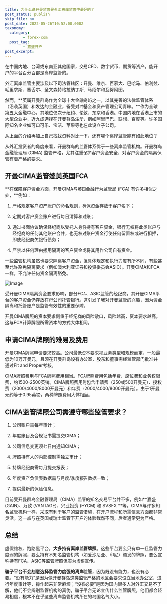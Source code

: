 ```yaml
---
title: 为什么说开曼监管是外汇离岸监管中最好的？
post_status: publish
skip_file: no
post_date: 2022-05-26T10:52:00.000Z
taxonomy:
  category:
        - forex-com
  post_tag:
        - 嘉盛开户
post_excerpt: 
---
```

在中国内地、台湾或东南亚其他国家，交易CFD、数字货币、期货等资产，能开户的平台百分百都是离岸监管的。

外汇离岸监管主要涉及以下司法管辖区：开曼、维京、百慕大、巴哈马、伯利兹、毛里求斯、塞舌尔、圣文森特格拉纳丁斯、马绍尔和瓦努阿图。

然而，**英属开曼群岛作为全球十大金融岛屿之一，以其完善的法律监管体系（沿袭英国）和发达的金融业，备受对冲基金和资产管理公司青睐。**作为全球第五大金融中心，其地位仅次于纽约、伦敦、东京和香港。中国内地在香港上市的大型企业中，近九成选择在开曼群岛注册，例如阿里巴巴、联想、百度等。许多国际知名企业如可口可乐、宝洁、苹果等也在此设立子公司。

从上面的介绍再加上自己找找资料对比一下，还有哪个离岸监管能有如此地位？

从外汇投资者的角度来看，开曼群岛的监管体系优于一些离岸监管机构。开曼群岛金融管理局 (CIMA) 监管严格，尤其注重保护客户资金安全，对客户资金的隔离保管有着严格的要求。

## 开曼CIMA监管媲美英国FCA

**在保障客户资金方面，开曼CIMA与英国金融行为监管局 (FCA) 有许多相似之处，**例如：

1. 严格规定客户资产账户的命名规则，确保资金存放于客户名下；

1. 定期对客户资金账户进行每日清算和对账；

1. 通过书面协议确保经纪商以受托人身份持有客户资金，银行无权将此类账户与经纪商的任何其他账户合并，也无权对账户资金行使任何留置权或进行扣押，即使经纪商欠银行债务；

1. 严禁以任何理由挪用隔离的客户资金或将其用作公司自有资金。

一些监管机构虽然也要求隔离客户资金，但具体规定和执行力度有所不同，有些甚至允许豁免隔离要求（例如澳大利亚证券和投资委员会ASIC）。开曼CIMA和FCA一样，不允许任何资金隔离豁免。

![Image](https://prod-files-secure.s3.us-west-2.amazonaws.com/39ed1227-6d7d-4570-be36-9ccd4a2c4241/bd849744-3fcb-4a37-8312-357962c8f065/image.png?X-Amz-Algorithm=AWS4-HMAC-SHA256&X-Amz-Content-Sha256=UNSIGNED-PAYLOAD&X-Amz-Credential=ASIAZI2LB46645IH5K5V%2F20250531%2Fus-west-2%2Fs3%2Faws4_request&X-Amz-Date=20250531T221344Z&X-Amz-Expires=3600&X-Amz-Security-Token=IQoJb3JpZ2luX2VjEP7%2F%2F%2F%2F%2F%2F%2F%2F%2F%2FwEaCXVzLXdlc3QtMiJHMEUCIQDsfVsdfMxorCw2qTHwD7ASUt8EvkKknmDFISjR%2BxydJgIgBRHCs38%2BgizeWoz4MHj25rva9TYPMi3G%2Fe18KC2c4k8qiAQIx%2F%2F%2F%2F%2F%2F%2F%2F%2F%2F%2FARAAGgw2Mzc0MjMxODM4MDUiDLFujCVXVNLG9PqNbSrcAzjI2opPIUsXjPBm%2BHGjejYsAUc5L6INO6WAtTSQ1oxTbhv7%2BQE8DjGJsWI5loi%2FAire0oiBE039Kq5ru1hPKyTY4Qqw8u1IxHidptIyTbTE2M9jOK15CJ2kh%2FCFVdrrrsSWKzMB5%2FScjyy6u7KaOH6aEhniVNJG6dhQSow7LoMGBPTh0uGKqI1FXmJF%2FHEZpXk7IcYoVb3EoqGmfg57jpven7zfzBOIJexlEbDSw8DBshnhnkmoLSdTAq2br7QMe1iHtzFUYgJ%2B83lo8UR6IzCa7AcNLjQJNbb%2Fpk0KJ8XCLETKDrxMBtzkrUZuw6iseYFhrqujb%2BdYLQQcKpehGdgZJrozznVIwwqXUfJm9Jicx5yXiINoW%2BjZiUUciX9cIT5CANnnWTwKeCD8lOuDzMB6qsLGqAeqggXpR%2BcEcAe1UOx3C6K%2BcpnLwxNBRiIdcAxIs%2BSeKqDufcxquLNhTZmNToTHVbMHxDvXqGWO22UcI%2BZ9mb9Ag8aczDff7z0PqkpSzMtmnoDbRbvR3ekoyGUA6viflakcD4StC%2BmkThdDxN9fRhcr8COjnR0Eaomu8yquXd5ZaIk0W7iaw5CWsgfDTlK%2F9iAiM945H1JKQatTphzAU5njeI5sETCOMM7x7cEGOqUBav0ggMkTODxvsYIAT%2B0sfayy%2FSNtC4TE0bLpsBMQz5wGWuHNN3VIYdhn8YRMGTQRUOS3uqYhoNrnKldh8tvIR5Kxr2sjBqdxCJW%2FOh5jUNqAMOgkOaPcx2um1c5EJ1ctYqVsGSgtI%2F7WINid5tPwwUDx1b1qt3YyIQrF%2F1hhNp0ZRBY2%2F6DfC6SbZMKmi0RNK1tNVPxinUrtR0jjTg0oyIJ%2FnqlQ&X-Amz-Signature=c497803ab983dc9609322ae87c4cb4531993d4d769faf20d61a194089c147b33&X-Amz-SignedHeaders=host&x-id=GetObject)

受开曼CIMA隔离资金要求影响，部分FCA、ASIC监管的经纪商，其开曼CIMA平台的客户资金仍存放在母公司托管银行。这引发了我对开曼监管的兴趣，因为资金隔离和托管账户是监管有效性的重要保障。

开曼CIMA牌照的资本要求侧重于经纪商的风险敞口，风险越高，资本要求越高。这与FCA计算牌照所需资本的方式大体相同。

## **申请CIMA牌照的难易及费用**

开曼CIMA牌照申请要求较高。公司最低资本要求视业务类型和规模而定，一般最低为10万开曼元，且须在开曼群岛设有办公室，股东和董事需经监管部门批准并通过Fit and Proper考核。

CIMA牌照费用与FCA牌照费用相当。FCA牌照费用包括年费、席位费和业务权限费，约1500-2500英镑。CIMA牌照费用则包含申请费（250或500开曼元）、授权费（2000/4000/8000开曼元）和年费（2000/4000/8000开曼元）。由于1开曼元约等于0.95英镑，两种牌照费用大体相当。

## CIMA监管牌照公司需遵守哪些监管要求？

1. 公司账户需每年审计；

1. 年度账目及合规证书需提交CIMA；

1. 公司信息变更须七日内通知CIMA；

1. 牌照持有人的内部控制需独立审计；

1. 持牌经纪商需每月提交报表；

1. 年度资产负债表数据需与月度/季度报告数据一致；

1. 提供最新的保险信息。

目前受开曼群岛金融管理局（CIMA）监管的知名交易平台并不多，例如**嘉盛 (GAIN)、万致 (VANTAGE)、兴业投资 (HYCM) 和 SVSFX **等。CIMA与许多知名监管机构一样，采取有利于客户的监管措施，在开户流程和所需信息方面都非常灵活。这一点与在英国或瑞士监管下开户的体验截然不同，后者通常更为严格。

## 总结

虚假维权、跑路黑平台，**大多持有离岸监管牌照**。这些平台要么只有单一且监管力度弱的牌照，要么持有不知名监管机构（如爱沙尼亚、印尼）颁发的牌照，要么宣称持有FCA、ASIC等监管牌照但实为虚假宣传。

**骗子平台不会刻意选择监管力度强的离岸监管**，因为既没有能力，也没有必要。“没有能力”是因为像开曼群岛这类监管严格的地区会要求设立当地办公室、进行年度审计等，操作起来非常麻烦；“没有必要”是因为国内很多人对外汇交易不了解，他们不会辨别监管机构的真伪，骗子平台无论宣传什么监管牌照，他们都会轻易相信，根本不在乎这些离岸监管机构所在的岛国名气大小。